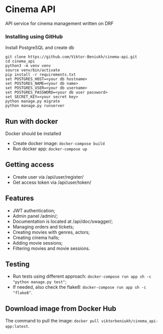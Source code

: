 # Cinema API

API service for cinema management written on DRF

### Installing using GitHub

Install PostgreSQL and create db

```shell
git clone https://github.com/Viktor-Beniukh/cinema-api.git
cd cinema_api
python3 -m venv venv
source venv/bin/activate
pip install -r requirements.txt
set POSTGRES_HOST=<your db hostname>
set POSTGRES_NAME=<your db name>
set POSTGRES_USER=<your db username>
set POSTGRES_PASSWORD=<your db user password>
set SECRET_KEY=<your secret key>
python manage.py migrate
python manage.py runserver   
```


## Run with docker

Docker should be installed

- Create docker image: `docker-compose build`
- Run docker app: `docker-compose up`


## Getting access

- Create user via /api/user/register/
- Get access token via /api/user/token/


## Features

- JWT authentication;
- Admin panel /admin/;
- Documentation is located at /api/doc/swagger/;
- Managing orders and tickets;
- Creating movies with genres, actors;
- Creating cinema halls;
- Adding movie sessions;
- Filtering movies and movie sessions.


## Testing

- Run tests using different approach: `docker-compose run app sh -c "python manage.py test"`;
- If needed, also check the flake8: `docker-compose run app sh -c "flake8"`.


## Download image from Docker Hub

The command to pull the image: `docker pull viktorbeniukh/cinema_api-app:latest`.
